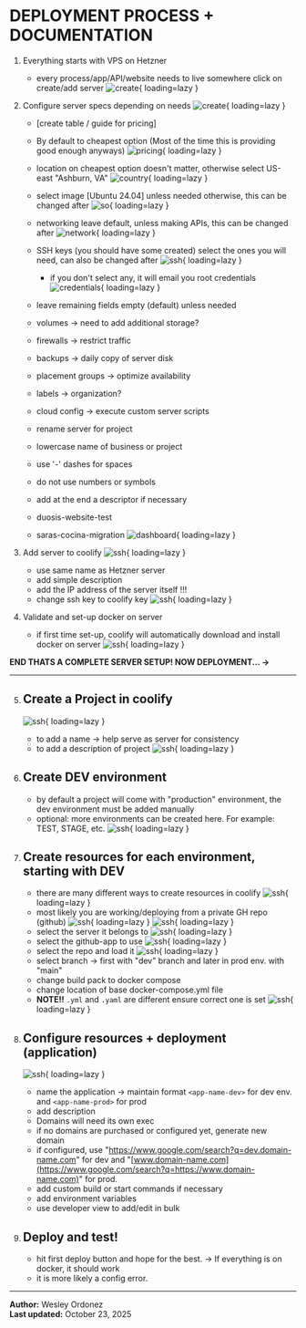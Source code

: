 # DEPLOYMENT PROCESS + DOCUMENTATION

1.  Everything starts with VPS on Hetzner

    - every process/app/API/website needs to live somewhere click on create/add server
    ![create](./assets/hetzner/hz-create.jpeg){ loading=lazy }

2.  Configure server specs depending on needs
    ![create](./assets/hetzner/hz-create-pricing.jpeg){ loading=lazy }
    - \[create table / guide for pricing]
    - By default to cheapest option (Most of the time this is providing good enough anyways)
      ![pricing](./assets/hetzner/hz-create-pricing-select.jpeg){ loading=lazy }
    - location on cheapest option doesn't matter, otherwise select US-east "Ashburn, VA"
      ![country](./assets/hetzner/hz-create-country.jpeg){ loading=lazy }
    - select image \[Ubuntu 24.04] unless needed otherwise, this can be changed after
      ![so](./assets/hetzner/hz-create-so.jpeg){ loading=lazy }
    - networking leave default, unless making APIs, this can be changed after
      ![network](./assets/hetzner/hz-create-network.jpeg){ loading=lazy }
    - SSH keys (you should have some created) select the ones you will need, can also be changed after
      ![ssh](./assets/hetzner/hz-create-ssh.jpeg){ loading=lazy }
      - if you don't select any, it will email you root credentials
        ![credentials](./assets/hetzner/hz-create-credentials.jpeg){ loading=lazy }

    - leave remaining fields empty (default) unless needed
    - volumes → need to add additional storage?
    - firewalls → restrict traffic
    - backups → daily copy of server disk
    - placement groups → optimize availability
    - labels → organization?
    - cloud config → execute custom server scripts
    - rename server for project
    - lowercase name of business or project
    - use '-' dashes for spaces
    - do not use numbers or symbols
    - add at the end a descriptor if necessary
    - duosis-website-test
    - saras-cocina-migration
      ![dashboard](./assets/hetzner/hz-create-dashboard.jpeg){ loading=lazy }
3.  Add server to coolify
    ![ssh](./assets/hetzner/co-add.jpeg){ loading=lazy }
    - use same name as Hetzner server
    - add simple description
    - add the IP address of the server itself \!\!\!
    - change ssh key to coolify key
      ![ssh](./assets/hetzner/co-rename.jpeg){ loading=lazy }
4.  Validate and set-up docker on server
    - if first time set-up, coolify will automatically download and install docker on server
      ![ssh](./assets/hetzner/co-validate-docker.png){ loading=lazy }

**END THATS A COMPLETE SERVER SETUP\! NOW DEPLOYMENT... →**

---

5.  ## Create a Project in coolify
    ![ssh](./assets/hetzner/co-project-add.png){ loading=lazy }
    - to add a name → help serve as server for consistency
    - to add a description of project
      ![ssh](./assets/hetzner/co-project-add-name.png){ loading=lazy }

6.  ## Create DEV environment
    - by default a project will come with "production" environment, the dev environment must be added manually
    - optional: more environments can be created here. For example: TEST, STAGE, etc.
      ![ssh](./assets/hetzner/co-environment.png){ loading=lazy }

7.  ## Create resources for each environment, starting with DEV
    - there are many different ways to create resources in coolify
      ![ssh](./assets/hetzner/co-resource.png){ loading=lazy }
    - most likely you are working/deploying from a private GH repo (github)
      ![ssh](./assets/hetzner/co-resource-options.png){ loading=lazy }
      ![ssh](./assets/hetzner/co-resource-options-select.png){ loading=lazy }
    - select the server it belongs to
      ![ssh](./assets/hetzner/co-resource-options-server.png){ loading=lazy }
    - select the github-app to use
      ![ssh](./assets/hetzner/co-select-githubapp.png){ loading=lazy }
    - select the repo and load it
      ![ssh](./assets/hetzner/co-select-repo.png){ loading=lazy }
    - select branch → first with "dev" branch and later in prod env. with "main"
    - change build pack to docker compose
    - change location of base docker-compose.yml file
    - **NOTE\!\!** `.yml` and `.yaml` are different ensure correct one is set
      ![ssh](./assets/hetzner/co-select-repo-branch.png){ loading=lazy }

8.  ## Configure resources + deployment (application)
    ![ssh](./assets/hetzner/co-configuration.png){ loading=lazy }
    - name the application → maintain format `<app-name-dev>` for dev env. and `<app-name-prod>` for prod
    - add description
    - Domains will need its own exec
    - if no domains are purchased or configured yet, generate new domain
    - if configured, use "https://www.google.com/search?q=dev.domain-name.com" for dev and "[www.domain-name.com](https://www.google.com/search?q=https://www.domain-name.com)" for prod.
    - add custom build or start commands if necessary
    - add environment variables
    - use developer view to add/edit in bulk
    
9.  ## Deploy and test\!
    - hit first deploy button and hope for the best. → If everything is on docker, it should work
    - it is more likely a config error.

---

**Author:** Wesley Ordonez  
**Last updated:** October 23, 2025
